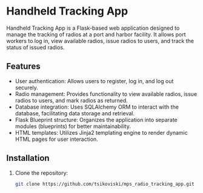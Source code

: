 # Handheld Tracking App

Handheld Tracking App is a Flask-based web application designed to manage the tracking of radios at a port and harbor facility. It allows port workers to log in, view available radios, issue radios to users, and track the status of issued radios.

## Features

- User authentication: Allows users to register, log in, and log out securely.
- Radio management: Provides functionality to view available radios, issue radios to users, and mark radios as returned.
- Database integration: Uses SQLAlchemy ORM to interact with the database, facilitating data storage and retrieval.
- Flask Blueprint structure: Organizes the application into separate modules (blueprints) for better maintainability.
- HTML templates: Utilizes Jinja2 templating engine to render dynamic HTML pages for user interaction.

## Installation

1. Clone the repository:

   ```bash
   git clone https://github.com/tsikoviski/mps_radio_tracking_app.git
